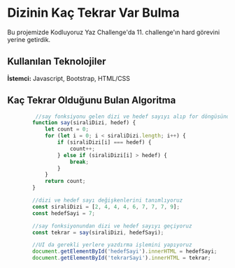 # Dizinin Kaç Tekrar Var Bulma
Bu projemizde Kodluyoruz Yaz Challenge'da 11. challenge'ın hard görevini yerine getirdik.



## Kullanılan Teknolojiler

**İstemci:** Javascript, Bootstrap, HTML/CSS


  
## Kaç Tekrar Olduğunu Bulan Algoritma

```javascript
         //say fonksiyonu gelen dizi ve hedef sayıyı alıp for döngüsünden geçirip eşleşme durumunda count degerini artırıyor
        function say(siraliDizi, hedef) {
            let count = 0;
            for (let i = 0; i < siraliDizi.length; i++) {
                if (siraliDizi[i] === hedef) {
                    count++;
                } else if (siraliDizi[i] > hedef) {
                    break; 
                }
            }
            return count;
        }

        //dizi ve hedef sayı değişkenlerini tanımlıyoruz
        const siraliDizi = [2, 4, 4, 4, 6, 7, 7, 7, 9];
        const hedefSayi = 7;

        //say fonksiyonundan dizi ve hedef sayıyı geçiyoruz
        const tekrar = say(siraliDizi, hedefSayi);

        //UI da gerekli yerlere yazdırma işlemini yapıyoruz
        document.getElementById('hedefSayi').innerHTML = hedefSayi;
        document.getElementById('tekrarSayi').innerHTML = tekrar;

```

